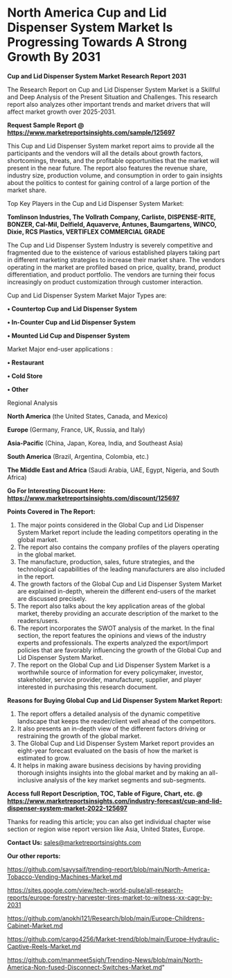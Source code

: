 # North America Cup and Lid Dispenser System Market Is Progressing Towards A Strong Growth By 2031

<strong>Cup and Lid Dispenser System Market Research Report 2031</strong>

The Research Report on Cup and Lid Dispenser System Market is a Skillful and Deep Analysis of the Present Situation and Challenges. This research report also analyzes other important trends and market drivers that will affect market growth over 2025-2031.

<strong>Request Sample Report @ <a href=https://www.marketreportsinsights.com/sample/125697>https://www.marketreportsinsights.com/sample/125697</a></strong>

This Cup and Lid Dispenser System market report aims to provide all the participants and the vendors will all the details about growth factors, shortcomings, threats, and the profitable opportunities that the market will present in the near future. The report also features the revenue share, industry size, production volume, and consumption in order to gain insights about the politics to contest for gaining control of a large portion of the market share.

Top Key Players in the Cup and Lid Dispenser System Market:

<strong>Tomlinson Industries, The Vollrath Company, Carliste, DISPENSE-RITE, BONZER, Cal-Mil, Delfield, Aquaverve, Antunes, Baumgartens, WINCO, Dixie, RCS Plastics, VERTIFLEX COMMERCIAL GRADE</strong>

The Cup and Lid Dispenser System Industry is severely competitive and fragmented due to the existence of various established players taking part in different marketing strategies to increase their market share. The vendors operating in the market are profiled based on price, quality, brand, product differentiation, and product portfolio. The vendors are turning their focus increasingly on product customization through customer interaction.

Cup and Lid Dispenser System Market Major Types are:

<strong>• Countertop Cup and Lid Dispenser System

• In-Counter Cup and Lid Dispenser System

• Mounted Lid Cup and Dispenser System</strong>

Market Major end-user applications :

<strong>• Restaurant

• Cold Store

• Other</strong>

Regional Analysis

</u><strong><b>North America</b></strong> (the United States, Canada, and Mexico)

<strong><b>Europe </b></strong>(Germany, France, UK, Russia, and Italy)

<strong><b>Asia-Pacific</b></strong> (China, Japan, Korea, India, and Southeast Asia)

<strong><b>South America</b></strong> (Brazil, Argentina, Colombia, etc.)

<strong><b>The Middle East and Africa</b></strong> (Saudi Arabia, UAE, Egypt, Nigeria, and South Africa)

<strong>Go For Interesting Discount Here: <a href=https://www.marketreportsinsights.com/discount/125697>https://www.marketreportsinsights.com/discount/125697</a></strong>

<strong>Points Covered in The Report:</strong>
<ol>
  <li>The major points considered in the Global Cup and Lid Dispenser System Market report include the leading competitors operating in the global market.</li>
  <li>The report also contains the company profiles of the players operating in the global market.</li>
  <li>The manufacture, production, sales, future strategies, and the technological capabilities of the leading manufacturers are also included in the report.</li>
  <li>The growth factors of the Global Cup and Lid Dispenser System Market are explained in-depth, wherein the different end-users of the market are discussed precisely.</li>
  <li>The report also talks about the key application areas of the global market, thereby providing an accurate description of the market to the readers/users.</li>
  <li>The report incorporates the SWOT analysis of the market. In the final section, the report features the opinions and views of the industry experts and professionals. The experts analyzed the export/import policies that are favorably influencing the growth of the Global Cup and Lid Dispenser System Market.</li>
  <li>The report on the Global Cup and Lid Dispenser System Market is a worthwhile source of information for every policymaker, investor, stakeholder, service provider, manufacturer, supplier, and player interested in purchasing this research document.</li>
</ol>
<strong>Reasons for Buying Global Cup and Lid Dispenser System Market Report:</strong>

<ol>
  <li>The report offers a detailed analysis of the dynamic competitive landscape that keeps the reader/client well ahead of the competitors.</li>
  <li>It also presents an in-depth view of the different factors driving or restraining the growth of the global market.</li>
  <li>The Global Cup and Lid Dispenser System Market report provides an eight-year forecast evaluated on the basis of how the market is estimated to grow.</li>
  <li>It helps in making aware business decisions by having providing thorough insights insights into the global market and by making an all-inclusive analysis of the key market segments and sub-segments.</li>
</ol>
<strong>Access full Report Description, TOC, Table of Figure, Chart, etc. @ <a href=https://www.marketreportsinsights.com/industry-forecast/cup-and-lid-dispenser-system-market-2022-125697>https://www.marketreportsinsights.com/industry-forecast/cup-and-lid-dispenser-system-market-2022-125697</a></strong>


Thanks for reading this article; you can also get individual chapter wise section or region wise report version like Asia, United States, Europe.

<strong>Contact Us:</strong>
sales@marketreportsinsights.com

<strong>Our other reports:</strong>

<a href=https://github.com/sayysaif/trending-report/blob/main/North-America-Tobacco-Vending-Machines-Market.md>https://github.com/sayysaif/trending-report/blob/main/North-America-Tobacco-Vending-Machines-Market.md</a>

<a href=https://sites.google.com/view/tech-world-pulse/all-research-reports/europe-forestry-harvester-tires-market-to-witness-xx-cagr-by-2031>https://sites.google.com/view/tech-world-pulse/all-research-reports/europe-forestry-harvester-tires-market-to-witness-xx-cagr-by-2031</a>

<a href=https://github.com/anokhi121/Research/blob/main/Europe-Childrens-Cabinet-Market.md>https://github.com/anokhi121/Research/blob/main/Europe-Childrens-Cabinet-Market.md</a>

<a href=https://github.com/cargo4256/Market-trend/blob/main/Europe-Hydraulic-Captive-Reels-Market.md>https://github.com/cargo4256/Market-trend/blob/main/Europe-Hydraulic-Captive-Reels-Market.md</a>

<a href=https://github.com/manmeet5sigh/Trending-News/blob/main/North-America-Non-fused-Disconnect-Switches-Market.md>https://github.com/manmeet5sigh/Trending-News/blob/main/North-America-Non-fused-Disconnect-Switches-Market.md</a>"
